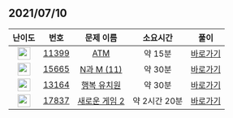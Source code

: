 ## 2021/07/10
| 난이도 | 번호 | 문제 이름 | 소요시간 | 풀이 
|:------:|:----:|:---------:|:------:|:------:|
| <img height="25px" width="25px" src="https://static.solved.ac/tier_small/8.svg"/> | [11399](https://www.acmicpc.net/problem/11399) | [ATM](https://www.acmicpc.net/problem/11399) | 약 15분 | [바로가기](https://github.com/MinsangKong/DailyProblem/blob/main/07-10/1.py)| 
| <img height="25px" width="25px" src="https://static.solved.ac/tier_small/9.svg"/> | [15665](https://www.acmicpc.net/problem/15665) | [N과 M (11)](https://www.acmicpc.net/problem/15665) | 약 30분 | [바로가기](https://github.com/MinsangKong/DailyProblem/blob/main/07-10/2-1.py)|
| <img height="25px" width="25px" src="https://static.solved.ac/tier_small/11.svg"/> | [13164](https://www.acmicpc.net/problem/13164) | [행복 유치원](https://www.acmicpc.net/problem/13164) | 약 30분 | [바로가기](https://github.com/MinsangKong/DailyProblem/blob/main/07-10/3.py)| 
| <img height="25px" width="25px" src="https://static.solved.ac/tier_small/14.svg"/> | [17837](https://www.acmicpc.net/problem/17837) | [새로운 게임 2](https://www.acmicpc.net/problem/17837) | 약 2시간 20분 | [바로가기](https://github.com/MinsangKong/DailyProblem/blob/main/07-10/4-1.py)|